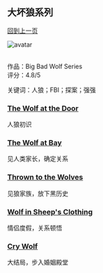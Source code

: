 ## 大坏狼系列
[回到上一页](https://boheme13.github.io/Reviews/)  &nbsp;&nbsp;

![avatar]()
<br>
<br>

作品：Big Bad Wolf Series<br>
评分：4.8/5<br>

关键词：人狼；FBI；探案；强强

### [The Wolf at the Door](https://boheme130.github.io/WolfAtDoor.git.io/)
人狼初识

### [The Wolf at Bay](https://boheme130.github.io/WolfAtBay.git.io/)
见人类家长，确定关系

### [Thrown to the Wolves](https://boheme130.github.io/ThrownToWolves/)
见狼家族，放下黑历史

### [Wolf in Sheep's Clothing](https://boheme130.github.io/WolfInSheepCloth/)
情侣度假，关系顿悟

### [Cry Wolf](https://boheme130.github.io/CryWolf/)
大结局，步入婚姻殿堂